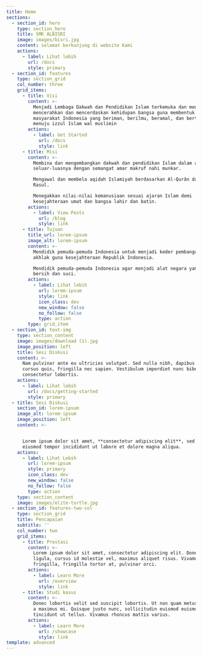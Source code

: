 ```yaml
---
title: Home
sections:
  - section_id: hero
    type: section_hero
    title: SMK ALBISRI
    image: images/bisri.jpg
    content: selamat berkunjung di website Kami
    actions:
      - label: Lihat lebih
        url: /docs
        style: primary
  - section_id: features
    type: section_grid
    col_number: three
    grid_items:
      - title: Visi
        content: >-
          Menjadi Lembaga Dakwah dan Pendidikan Islam terkemuka dan modern dalam
          mencerahkan dan mencerdaskan kehidupan bangsa guna membentuk
          masyarakat Indonesia yang beriman, berilmu, beramal, dan bertaqwa
          menuju izzul Islam wal muslimin
        actions:
          - label: Get Started
            url: /docs
            style: link
      - title: Misi
        content: >-
          Membina dan mengembangkan dakwah dan pendidikan Islam dalam arti yang
          seluar-luasnya dengan semangat amar makruf nahi munkar.

          Mengawal dan membela aqidah Islamiyah berdasarkan Al-Qurân dan Sunnah
          Rasul.

          Menegakkan nilai-nilai kemanusiaan sesuai ajaran Islam demi
          kesejahteraan umat dan bangsa lahir dan batin.
        actions:
          - label: View Posts
            url: /blog
            style: link
      - title: Tujuan
        title_url: lorem-ipsum
        image_alt: lorem-ipsum
        content: >-
          Mendidik pemuda-pemuda Indonesia untuk menjadi keder pembangunan
          akhlak guna kesejahteraan Republik Indonesia.

          Mendidik pemuda-pemuda Indonesia agar menjadi alat negara yang berjiwa
          bersih dan suci.
        actions:
          - label: Lihat lebih
            url: lorem-ipsum
            style: link
            icon_class: dev
            new_window: false
            no_follow: false
            type: action
        type: grid_item
  - section_id: text-img
    type: section_content
    image: images/download (1).jpg
    image_position: left
    title: Sesi Diskusi
    content: >-
      Nam pulvinar ante eu ultricies volutpat. Sed nulla nibh, dapibus sit amet
      cursus quis, fringilla nec sapien. Vestibulum imperdiet nunc bibendum
      consectetur lobortis.
    actions:
      - label: Lihat lebih
        url: /docs/getting-started
        style: primary
  - title: Sesi Diskusi
    section_id: lorem-ipsum
    image_alt: lorem-ipsum
    image_position: left
    content: >-


      Lorem ipsum dolor sit amet, **consectetur adipiscing elit**, sed do
      eiusmod tempor incididunt ut labore et dolore magna aliqua.
    actions:
      - label: Lihat Lebih
        url: lorem-ipsum
        style: primary
        icon_class: dev
        new_window: false
        no_follow: false
        type: action
    type: section_content
    image: images/elite-turtle.jpg
  - section_id: features-two-col
    type: section_grid
    title: Pencapaian
    subtitle: ''
    col_number: two
    grid_items:
      - title: Prestasi
        content: >-
          Lorem ipsum dolor sit amet, consectetur adipiscing elit. Donec nisl
          ligula, cursus id molestie vel, maximus aliquet risus. Vivamus in nibh
          fringilla, fringilla tortor at, pulvinar orci.
        actions:
          - label: Learn More
            url: /overview
            style: link
      - title: Studi kasus
        content: >-
          Donec lobortis velit sed suscipit lobortis. Ut non quam metus. Nullam
          a maximus mi. Quisque justo nunc, sollicitudin euismod euismod at,
          tincidunt ut tellus. Vivamus rhoncus mattis varius.
        actions:
          - label: Learn More
            url: /showcase
            style: link
template: advanced
---
```

